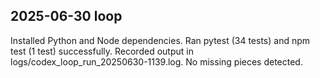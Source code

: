 ## 2025-06-30 loop
Installed Python and Node dependencies.
Ran pytest (34 tests) and npm test (1 test) successfully.
Recorded output in logs/codex_loop_run_20250630-1139.log.
No missing pieces detected.
